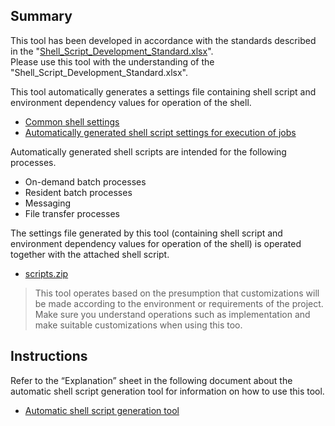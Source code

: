 Summary
-------

This tool has been developed in accordance with the standards described in the "[Shell_Script_Development_Standard.xlsx](https://github.com/Fintan-contents/coding-standards/blob/main/en/shell/Shell_Script_Development_Standard.xlsx)".  
Please use this tool with the understanding of the "Shell_Script_Development_Standard.xlsx".

This tool automatically generates a settings file containing shell script and environment dependency values for operation of the shell. 

-   [Common shell settings](Shell_Common_Settings.xlsx)
-   [Automatically generated shell script settings for execution of jobs](Job_Execution_Shell_Script_Autogeneration_Settings.xlsx)

Automatically generated shell scripts are intended for the following processes. 

-   On-demand batch processes
-   Resident batch processes
-   Messaging
-   File transfer processes

The settings file generated by this tool (containing shell script and environment dependency values for operation of the shell) is operated together with the attached shell script.

-   [scripts.zip](scripts.zip)

> This tool operates based on the presumption that customizations will be made according to the environment or requirements of the project.
Make sure you understand operations such as implementation and make suitable customizations when using this too. 

Instructions
------------

Refer to the “Explanation” sheet in the following document about the automatic shell script generation tool for information on how to use this tool. 

-   [Automatic shell script generation tool](Shell_Script_Automatic_Generation_Tool.xlsm)
